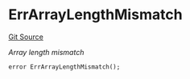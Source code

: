 # ErrArrayLengthMismatch
[Git Source](https://github.com/Crossbell-Box/Crossbell-Contracts/blob/eafad9b7237b4175827150168fbfde105ec8c367/contracts/libraries/Error.sol)

*Array length mismatch*


```solidity
error ErrArrayLengthMismatch();
```

